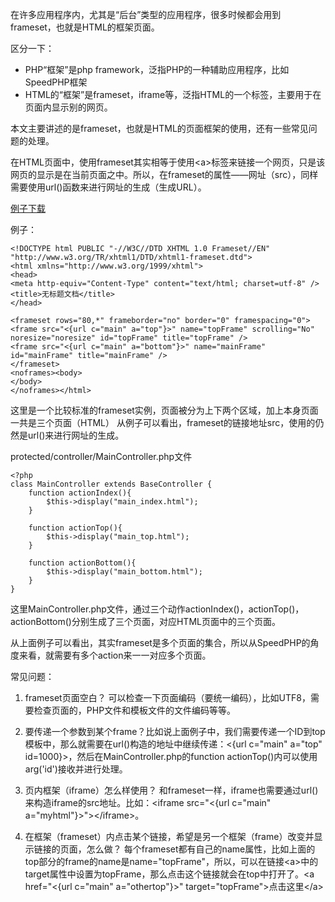 在许多应用程序内，尤其是“后台”类型的应用程序，很多时候都会用到frameset，也就是HTML的框架页面。

区分一下：

- PHP“框架”是php framework，泛指PHP的一种辅助应用程序，比如SpeedPHP框架
- HTML的“框架”是frameset，iframe等，泛指HTML的一个标签，主要用于在页面内显示别的网页。

本文主要讲述的是frameset，也就是HTML的页面框架的使用，还有一些常见问题的处理。

在HTML页面中，使用frameset其实相等于使用&lt;a&gt;标签来链接一个网页，只是该网页的显示是在当前页面之中。所以，在frameset的属性——网址（src），同样需要使用url()函数来进行网址的生成（生成URL）。

[例子下载](images/7.zip)

例子：

    <!DOCTYPE html PUBLIC "-//W3C//DTD XHTML 1.0 Frameset//EN" "http://www.w3.org/TR/xhtml1/DTD/xhtml1-frameset.dtd">
    <html xmlns="http://www.w3.org/1999/xhtml">
    <head>
    <meta http-equiv="Content-Type" content="text/html; charset=utf-8" />
    <title>无标题文档</title>
    </head>

    <frameset rows="80,*" frameborder="no" border="0" framespacing="0">
    <frame src="<{url c="main" a="top"}>" name="topFrame" scrolling="No" noresize="noresize" id="topFrame" title="topFrame" />
    <frame src="<{url c="main" a="bottom"}>" name="mainFrame" id="mainFrame" title="mainFrame" />
    </frameset>
    <noframes><body>
    </body>
    </noframes></html>
    
这里是一个比较标准的frameset实例，页面被分为上下两个区域，加上本身页面一共是三个页面（HTML）
从例子可以看出，frameset的链接地址src，使用的仍然是url()来进行网址的生成。

protected/controller/MainController.php文件

    <?php
    class MainController extends BaseController {
        function actionIndex(){
            $this->display("main_index.html");
        }

        function actionTop(){
            $this->display("main_top.html");
        }
        
        function actionBottom(){
            $this->display("main_bottom.html");
        }
    }
    
这里MainController.php文件，通过三个动作actionIndex()，actionTop()，actionBottom()分别生成了三个页面，对应HTML页面中的三个页面。

从上面例子可以看出，其实frameset是多个页面的集合，所以从SpeedPHP的角度来看，就需要有多个action来一一对应多个页面。

常见问题：

1. frameset页面空白？ 可以检查一下页面编码（要统一编码），比如UTF8，需要检查页面的<meta>，PHP文件和模板文件的文件编码等等。

2. 要传递一个参数到某个frame？比如说上面例子中，我们需要传递一个ID到top模板中，那么就需要在url()构造的地址中继续传递：<{url c="main" a="top" id=1000}>，然后在MainController.php的function actionTop()内可以使用arg('id')接收并进行处理。

3. 页内框架（iframe）怎么样使用？ 和frameset一样，iframe也需要通过url()来构造iframe的src地址。比如：&lt;iframe src="<{url c="main" a="myhtml"}>"&gt;&lt;/iframe&gt;。

4. 在框架（frameset）内点击某个链接，希望是另一个框架（frame）改变并显示链接的页面，怎么做？ 每个frameset都有自己的name属性，比如上面的top部分的frame的name是name="topFrame"，所以，可以在链接&lt;a&gt;中的target属性中设置为topFrame，那么点击这个链接就会在top中打开了。&lt;a href="<{url c="main" a="othertop"}>" target="topFrame"&gt;点击这里&lt;/a&gt;